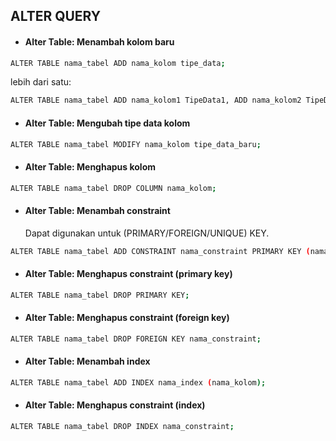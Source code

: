 ## ALTER QUERY

- #### Alter Table: Menambah kolom baru

```bash
ALTER TABLE nama_tabel ADD nama_kolom tipe_data;
```

lebih dari satu:

```bash
ALTER TABLE nama_tabel ADD nama_kolom1 TipeData1, ADD nama_kolom2 TipeData2;
```

- #### Alter Table: Mengubah tipe data kolom

```bash
ALTER TABLE nama_tabel MODIFY nama_kolom tipe_data_baru;
```

- #### Alter Table: Menghapus kolom

```bash
ALTER TABLE nama_tabel DROP COLUMN nama_kolom;
```

- #### Alter Table: Menambah constraint
  Dapat digunakan untuk (PRIMARY/FOREIGN/UNIQUE) KEY.

```bash
ALTER TABLE nama_tabel ADD CONSTRAINT nama_constraint PRIMARY KEY (nama_kolom);
```

- #### Alter Table: Menghapus constraint (primary key)

```bash
ALTER TABLE nama_tabel DROP PRIMARY KEY;
```

- #### Alter Table: Menghapus constraint (foreign key)

```bash
ALTER TABLE nama_tabel DROP FOREIGN KEY nama_constraint;
```

- #### Alter Table: Menambah index

```bash
ALTER TABLE nama_tabel ADD INDEX nama_index (nama_kolom);
```

- #### Alter Table: Menghapus constraint (index)

```bash
ALTER TABLE nama_tabel DROP INDEX nama_constraint;
```